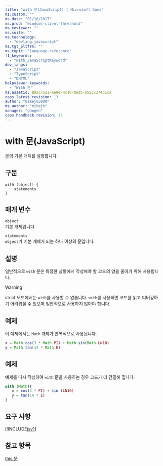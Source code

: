 ```yaml
---
title: "with 문(JavaScript) | Microsoft Docs"
ms.custom: ""
ms.date: "01/18/2017"
ms.prod: "windows-client-threshold"
ms.reviewer: ""
ms.suite: ""
ms.technology: 
  - "devlang-javascript"
ms.tgt_pltfrm: ""
ms.topic: "language-reference"
f1_keywords: 
  - "with_JavaScriptKeyword"
dev_langs: 
  - "JavaScript"
  - "TypeScript"
  - "DHTML"
helpviewer_keywords: 
  - "With 문"
ms.assetid: 892c7621-ae9e-4c10-8adb-05532274b1ca
caps.latest.revision: 13
author: "mikejo5000"
ms.author: "mikejo"
manager: "ghogen"
caps.handback.revision: 13
---
```

# with 문(JavaScript)
문의 기본 개체를 설정합니다.  
  
## 구문  
  
```  
with (object) {  
    statements  
}   
```  
  
## 매개 변수  
 `object`  
 기본 개체입니다.  
  
 `statements`  
 `object`가 기본 개체가 되는 하나 이상의 문입니다.  
  
## 설명  
 일반적으로 `with` 문은 특정한 상황에서 작성해야 할 코드의 양을 줄이기 위해 사용합니다.  
  
> [!WARNING]
>  strict 모드에서는 `with`를 사용할 수 없습니다.  `with`를 사용하면 코드를 읽고 디버깅하기 어려워질 수 있으며 일반적으로 사용하지 않아야 합니다.  
  
## 예제  
 이 예제에서는 `Math` 개체가 반복적으로 사용됩니다.  
  
```javascript  
x = Math.cos(3 * Math.PI) + Math.sin(Math.LN10)   
y = Math.tan(14 * Math.E)  
```  
  
## 예제  
 예제를 다시 작성하여 `with` 문을 사용하는 경우 코드가 더 간결해 집니다.  
  
```javascript  
with (Math){  
   x = cos(3 * PI) + sin (LN10)    
   y = tan(14 * E)  
}  
```  
  
## 요구 사항  
 [!INCLUDE[jsv1](../../javascript/misc/includes/jsv1-md.md)]  
  
## 참고 항목  
 [this 문](../../javascript/reference/this-statement-javascript.md)